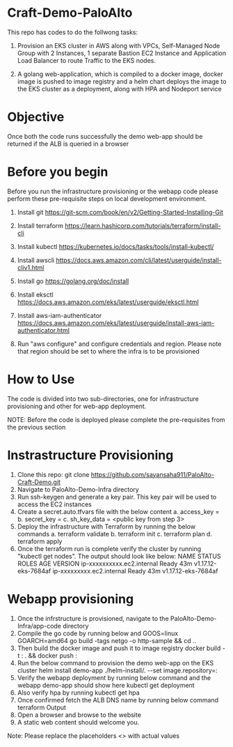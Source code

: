 # Craft-Demo-PaloAlto

This repo has codes to do the follwong tasks:

1. Provision an EKS cluster in AWS along with VPCs, Self-Managed Node Group with 2 Instances, 1 separate Bastion EC2 Instance and Application Load Balancer to route Traffic to the EKS nodes.

2. A golang web-application, which is compiled to a docker image, docker image is pushed to image registry and a helm chart deploys the image to the EKS cluster as a deployment, along with HPA and Nodeport service


# Objective

Once both the code runs successfully the demo web-app should be returned if the ALB is queried in a browser


# Before you begin

Before you run the infrastructure provisioning or the webapp code please perform these pre-requisite steps on local development environment.

1. Install git
https://git-scm.com/book/en/v2/Getting-Started-Installing-Git

2. Install terraform
https://learn.hashicorp.com/tutorials/terraform/install-cli

3. Install kubectl
https://kubernetes.io/docs/tasks/tools/install-kubectl/

4. Install awscli
https://docs.aws.amazon.com/cli/latest/userguide/install-cliv1.html

5. Install go
https://golang.org/doc/install

6. Install eksctl
https://docs.aws.amazon.com/eks/latest/userguide/eksctl.html

7. Install aws-iam-authenticator
https://docs.aws.amazon.com/eks/latest/userguide/install-aws-iam-authenticator.html

8. Run "aws configure" and configure credentials and region. Please note that region should be set to where the infra is to be provisioned


# How to Use

The code is divided into two sub-directories, one for infrastructure provisioning and other for web-app deployment.

NOTE: Before the code is deployed please complete the pre-requisites from the previous section

# Instrastructure Provisioning

1. Clone this repo: git clone https://github.com/sayansaha911/PaloAlto-Craft-Demo.git
2. Navigate to PaloAlto-Demo-Infra directory
3. Run ssh-keygen and generate a key pair. This key pair will be used to access the EC2 instances
4. Create a secret.auto.tfvars file with the below content
    a. access_key = <aws programmatic access key>
    b. secret_key = <aws programmatic secret key>
    c. sh_key_data = <public key from step 3>
5. Deploy the infrastructure with Terraform by running the below commands
    a. terraform validate
    b. terraform init
    c. terraform plan
    d. terraform apply
6. Once the terraform run is complete verify the cluster by running "kubectl get nodes". The output should look like below:
NAME                          STATUS   ROLES    AGE   VERSION
ip-xxxxxxxxxx.ec2.internal   Ready    <none>   43m   v1.17.12-eks-7684af
ip-xxxxxxxxx.ec2.internal    Ready    <none>   43m   v1.17.12-eks-7684af


# Webapp provisioning
    
1. Once the infrstructure is provisioned, navigate to the PaloAlto-Demo-Infra/app-code directory
2. Compile the go code by running below and 
   GOOS=linux GOARCH=amd64 go build -tags netgo -o http-sample && cd ..
3. Then build the docker image and push it to image registry
   docker build -t <app-name>:<app-version> . && docker push <app-name>:<app-version>
5. Run the below command to provision the demo web-app on the EKS cluster
   helm install demo-app ./helm-install/. --set image.repository=<app-name>:<app-version>
3. Verify the webapp deployment by running below command and the webapp demo-app should show here
   kubectl get deployment
5. Also verify hpa by running
   kubectl get hpa
7. Once confirmed fetch the ALB DNS name by running below command
   terraform Output
8. Open a browser and browse to the website
9. A static web content should welcome you.

Note: Please replace the placeholders <> with actual values




